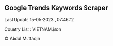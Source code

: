 

## Google Trends Keywords Scraper 
 
Last Update 15-05-2023 , 07:46:12

Country List :
VIETNAM.json



© Abdul Muttaqin 
